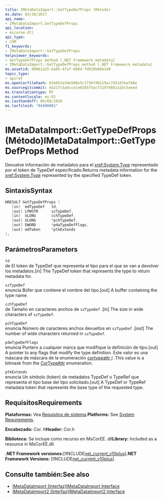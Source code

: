 ```yaml
---
title: IMetaDataImport::GetTypeDefProps (Método)
ms.date: 03/30/2017
api_name:
- IMetaDataImport.GetTypeDefProps
api_location:
- mscoree.dll
api_type:
- COM
f1_keywords:
- IMetaDataImport::GetTypeDefProps
helpviewer_keywords:
- GetTypeDefProps method [.NET Framework metadata]
- IMetaDataImport::GetTypeDefProps method [.NET Framework metadata]
ms.assetid: 00061a25-ba05-47a7-b984-fd916b06b149
topic_type:
- apiref
ms.openlocfilehash: 6346b1e34e508e5c173bfd0119ac7451d7eef40e
ms.sourcegitcommit: da21fc5a8cce1e028575acf31974681a1bc5aeed
ms.translationtype: MT
ms.contentlocale: es-ES
ms.lasthandoff: 06/08/2020
ms.locfileid: "84490801"
---
```

# <a name="imetadataimportgettypedefprops-method"></a><span data-ttu-id="bfb93-102">IMetaDataImport::GetTypeDefProps (Método)</span><span class="sxs-lookup"><span data-stu-id="bfb93-102">IMetaDataImport::GetTypeDefProps Method</span></span>
<span data-ttu-id="bfb93-103">Devuelve información de metadatos para el <xref:System.Type> representado por el token de TypeDef especificado.</span><span class="sxs-lookup"><span data-stu-id="bfb93-103">Returns metadata information for the <xref:System.Type> represented by the specified TypeDef token.</span></span>  
  
## <a name="syntax"></a><span data-ttu-id="bfb93-104">Sintaxis</span><span class="sxs-lookup"><span data-stu-id="bfb93-104">Syntax</span></span>  
  
```cpp  
HRESULT GetTypeDefProps (  
   [in]  mdTypeDef   td,  
   [out] LPWSTR      szTypeDef,  
   [in]  ULONG       cchTypeDef,  
   [out] ULONG       *pchTypeDef,  
   [out] DWORD       *pdwTypeDefFlags,  
   [out] mdToken     *ptkExtends  
);  
```  
  
## <a name="parameters"></a><span data-ttu-id="bfb93-105">Parámetros</span><span class="sxs-lookup"><span data-stu-id="bfb93-105">Parameters</span></span>  
 `td`  
 <span data-ttu-id="bfb93-106">de El token de TypeDef que representa el tipo para el que se van a devolver los metadatos.</span><span class="sxs-lookup"><span data-stu-id="bfb93-106">[in] The TypeDef token that represents the type to return metadata for.</span></span>  
  
 `szTypeDef`  
 <span data-ttu-id="bfb93-107">enuncia Búfer que contiene el nombre del tipo.</span><span class="sxs-lookup"><span data-stu-id="bfb93-107">[out] A buffer containing the type name.</span></span>  
  
 `cchTypeDef`  
 <span data-ttu-id="bfb93-108">de Tamaño en caracteres anchos de `szTypeDef` .</span><span class="sxs-lookup"><span data-stu-id="bfb93-108">[in] The size in wide characters of `szTypeDef`.</span></span>  
  
 `pchTypeDef`  
 <span data-ttu-id="bfb93-109">enuncia Número de caracteres anchos devueltos en `szTypeDef` .</span><span class="sxs-lookup"><span data-stu-id="bfb93-109">[out] The number of wide characters returned in `szTypeDef`.</span></span>  
  
 `pdwTypeDefFlags`  
 <span data-ttu-id="bfb93-110">enuncia Puntero a cualquier marca que modifique la definición de tipo.</span><span class="sxs-lookup"><span data-stu-id="bfb93-110">[out] A pointer to any flags that modify the type definition.</span></span> <span data-ttu-id="bfb93-111">Este valor es una máscara de máscara de la enumeración [cortypeattr (](cortypeattr-enumeration.md) .</span><span class="sxs-lookup"><span data-stu-id="bfb93-111">This value is a bitmask from the [CorTypeAttr](cortypeattr-enumeration.md) enumeration.</span></span>  
  
 `ptkExtends`  
 <span data-ttu-id="bfb93-112">enuncia Un símbolo (token) de metadatos TypeDef o TypeRef que representa el tipo base del tipo solicitado.</span><span class="sxs-lookup"><span data-stu-id="bfb93-112">[out] A TypeDef or TypeRef metadata token that represents the base type of the requested type.</span></span>  
  
## <a name="requirements"></a><span data-ttu-id="bfb93-113">Requisitos</span><span class="sxs-lookup"><span data-stu-id="bfb93-113">Requirements</span></span>  
 <span data-ttu-id="bfb93-114">**Plataformas:** Vea [Requisitos de sistema](../../get-started/system-requirements.md).</span><span class="sxs-lookup"><span data-stu-id="bfb93-114">**Platforms:** See [System Requirements](../../get-started/system-requirements.md).</span></span>  
  
 <span data-ttu-id="bfb93-115">**Encabezado:** Cor. h</span><span class="sxs-lookup"><span data-stu-id="bfb93-115">**Header:** Cor.h</span></span>  
  
 <span data-ttu-id="bfb93-116">**Biblioteca:** Se incluye como recurso en MsCorEE. dll</span><span class="sxs-lookup"><span data-stu-id="bfb93-116">**Library:** Included as a resource in MsCorEE.dll</span></span>  
  
 <span data-ttu-id="bfb93-117">**.NET Framework versiones:**[!INCLUDE[net_current_v10plus](../../../../includes/net-current-v10plus-md.md)]</span><span class="sxs-lookup"><span data-stu-id="bfb93-117">**.NET Framework Versions:** [!INCLUDE[net_current_v10plus](../../../../includes/net-current-v10plus-md.md)]</span></span>  
  
## <a name="see-also"></a><span data-ttu-id="bfb93-118">Consulte también:</span><span class="sxs-lookup"><span data-stu-id="bfb93-118">See also</span></span>

- [<span data-ttu-id="bfb93-119">IMetaDataImport (Interfaz)</span><span class="sxs-lookup"><span data-stu-id="bfb93-119">IMetaDataImport Interface</span></span>](imetadataimport-interface.md)
- [<span data-ttu-id="bfb93-120">IMetaDataImport2 (Interfaz)</span><span class="sxs-lookup"><span data-stu-id="bfb93-120">IMetaDataImport2 Interface</span></span>](imetadataimport2-interface.md)
